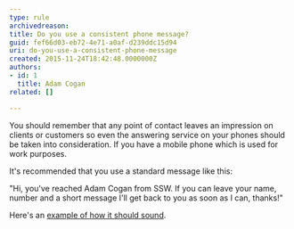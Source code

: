 ```yaml
---
type: rule
archivedreason: 
title: Do you use a consistent phone message?
guid: fef66d03-eb72-4e71-a0af-d239ddc15d94
uri: do-you-use-a-consistent-phone-message
created: 2015-11-24T18:42:48.0000000Z
authors:
- id: 1
  title: Adam Cogan
related: []

---
```


You should remember that any point of contact leaves an impression on clients or customers so even the answering service on your phones should be taken into consideration. If you have a mobile phone which is used for work purposes.

<!--endintro-->

It's recommended that you use a standard message like this:

"Hi, you've reached Adam Cogan from SSW. If you can leave your name, number and a short message I'll get back to you as soon as I can, thanks!"

Here's an [example of how it should sound](https&#58;//www.ssw.com.au/ssw/Standards/Rules/sounds/PhoneMessage.wav).
